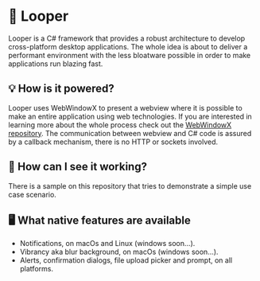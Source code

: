 # 🔁 Looper

Looper is a C# framework that provides a robust architecture to develop cross-platform desktop applications. The whole idea is about to deliver a performant environment with
the less bloatware possible in order to make applications run blazing fast.



## 💡 How is it powered?

Looper uses WebWindowX to present a webview where it is possible to make an entire application using web technologies. If you are interested in learning more about the whole process check out the <a href="https://github.com/mynameisvasco/WebWindowX">WebWindowX repository</a>. The communication between webview and C# code is assured by a callback mechanism, there is no HTTP or sockets involved.



## 📐 How can I see it working?

There is a sample on this repository that tries to demonstrate a simple use case scenario.



## 🖥 What native features are available

- Notifications, on macOs and Linux (windows soon...).
- Vibrancy aka blur background, on macOs (windows soon...).
- Alerts, confirmation dialogs, file upload picker and prompt, on all platforms.
